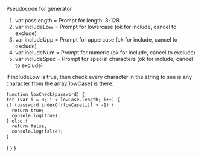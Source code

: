 Pseudocode for generator
<!--Criteria Prompts-->
1. var passlength = Prompt for length: 8-128
2. var includeLow = Prompt for lowercase (ok for include, cancel to exclude)
3. var includeUpp = Prompt for uppercase (ok for include, cancel to exclude)
4. var includeNum = Prompt for numeric (ok for include, cancel to exclude)
5. var includeSpec = Prompt for special characters (ok for include, cancel to exclude)

<!--Testing for presence of type-->

If includeLow is true, then check every character in the string to see is any character from the array[lowCase] is there:

    function lowCheck(password) {
    for (var i = 0; i < lowCase.length; i++) {
    if (password.indexOf(lowCase[i]) > -1) {
      return true;
      console.log(true);
    } else {
      return false;
      console.log(false);
    }
  }
}
}